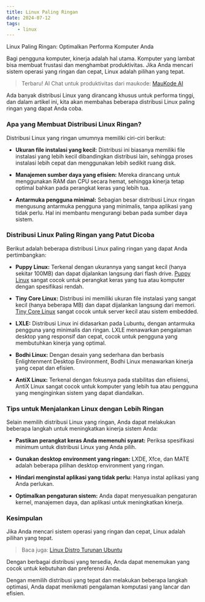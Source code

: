 ```yaml
---
title: Linux Paling Ringan
date: 2024-07-12
tags:
    - linux
---
```


Linux Paling Ringan: Optimalkan Performa Komputer Anda

Bagi pengguna komputer, kinerja adalah hal utama.  Komputer yang lambat bisa membuat frustasi dan menghambat produktivitas.  Jika Anda mencari sistem operasi yang ringan dan cepat, Linux adalah pilihan yang tepat.  
<!-- excerpt -->

> Terbaru! AI Chat untuk produktivitas dari maukode: [MauKode AI](https://ai.maukode.com)

<!-- ![Linux PC](./linux.jpg) -->

Ada banyak distribusi Linux yang dirancang khusus untuk performa tinggi, dan dalam artikel ini, kita akan membahas beberapa distribusi Linux paling ringan yang dapat Anda coba.

### Apa yang Membuat Distribusi Linux Ringan?

Distribusi Linux yang ringan umumnya memiliki ciri-ciri berikut:

* **Ukuran file instalasi yang kecil:** Distribusi ini biasanya memiliki file instalasi yang lebih kecil dibandingkan distribusi lain, sehingga proses instalasi lebih cepat dan menggunakan lebih sedikit ruang disk.

* **Manajemen sumber daya yang efisien:** Mereka dirancang untuk menggunakan RAM dan CPU secara hemat, sehingga kinerja tetap optimal bahkan pada perangkat keras yang lebih tua.

* **Antarmuka pengguna minimal:** Sebagian besar distribusi Linux ringan mengusung antarmuka pengguna yang minimalis, tanpa aplikasi yang tidak perlu. Hal ini membantu mengurangi beban pada sumber daya sistem.

### Distribusi Linux Paling Ringan yang Patut Dicoba

Berikut adalah beberapa distribusi Linux paling ringan yang dapat Anda pertimbangkan:

* **Puppy Linux:**  Terkenal dengan ukurannya yang sangat kecil (hanya sekitar 100MB) dan dapat dijalankan langsung dari flash drive. [Puppy Linux](https://puppylinux-woof-ce.github.io/) sangat cocok untuk perangkat keras yang tua atau komputer dengan spesifikasi rendah.

* **Tiny Core Linux:**  Distribusi ini memiliki ukuran file instalasi yang sangat kecil (hanya beberapa MB) dan dapat dijalankan langsung dari memori.  [Tiny Core Linux](http://tinycorelinux.net/) sangat cocok untuk server kecil atau sistem embedded.

* **LXLE:**  Distribusi Linux ini didasarkan pada Lubuntu, dengan antarmuka pengguna yang minimalis dan ringan. LXLE menawarkan pengalaman desktop yang responsif dan cepat, cocok untuk pengguna yang membutuhkan kinerja yang optimal.

* **Bodhi Linux:**  Dengan desain yang sederhana dan berbasis Enlightenment Desktop Environment, Bodhi Linux menawarkan kinerja yang cepat dan efisien.

* **AntiX Linux:**  Terkenal dengan fokusnya pada stabilitas dan efisiensi, AntiX Linux sangat cocok untuk komputer yang lebih tua atau pengguna yang menginginkan sistem yang dapat diandalkan.

###  Tips untuk Menjalankan Linux dengan Lebih Ringan

Selain memilih distribusi Linux yang ringan, Anda dapat melakukan beberapa langkah untuk meningkatkan kinerja sistem Anda:

* **Pastikan perangkat keras Anda memenuhi syarat:** Periksa spesifikasi minimum untuk distribusi Linux yang Anda pilih.

* **Gunakan desktop environment yang ringan:**  LXDE, Xfce, dan MATE adalah beberapa pilihan desktop environment yang ringan.

* **Hindari menginstal aplikasi yang tidak perlu:**  Hanya instal aplikasi yang Anda perlukan.

* **Optimalkan pengaturan sistem:**  Anda dapat menyesuaikan pengaturan kernel, manajemen daya, dan aplikasi untuk meningkatkan kinerja.

###  Kesimpulan

Jika Anda mencari sistem operasi yang ringan dan cepat, Linux adalah pilihan yang tepat.  

> Baca juga: [Linux Distro Turunan Ubuntu](https://maukode.com/blog/linux-distro-turunan-ubuntu)

Dengan berbagai distribusi yang tersedia, Anda dapat menemukan yang cocok untuk kebutuhan dan preferensi Anda. 

Dengan memilih distribusi yang tepat dan melakukan beberapa langkah optimasi, Anda dapat menikmati pengalaman komputasi yang lancar dan efisien.
